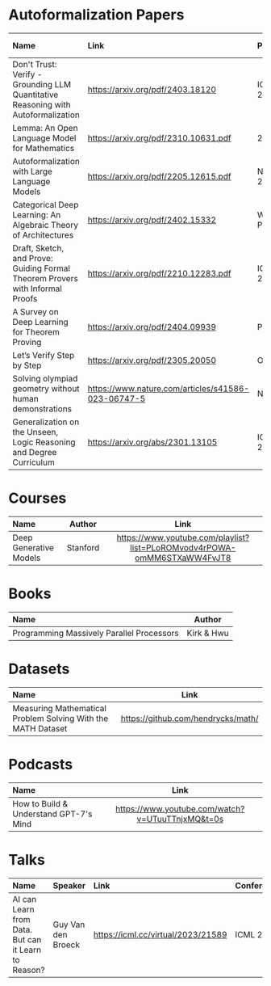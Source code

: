 # Autoformalization Papers
| Name | Link  | Published | % Understood | Status |
| :--- | :--- | :--- | :--- | :--- |
| Don't Trust: Verify - Grounding LLM Quantitative Reasoning with Autoformalization | https://arxiv.org/pdf/2403.18120 | 	ICLR 2024 | | Unread |
| Lemma: An Open Language Model for Mathematics | https://arxiv.org/pdf/2310.10631.pdf | 2023 | | Unread |
| Autoformalization with Large Language Models | https://arxiv.org/pdf/2205.12615.pdf | NeurIPS 2024 |  | Unread |
| Categorical Deep Learning: An Algebraic Theory of Architectures | https://arxiv.org/pdf/2402.15332 | Work in Progress | | Unread |
| Draft, Sketch, and Prove: Guiding Formal Theorem Provers with Informal Proofs | https://arxiv.org/pdf/2210.12283.pdf | ICLR 2023 | | Unread |
| A Survey on Deep Learning for Theorem Proving | https://arxiv.org/pdf/2404.09939 | Pre-Print | | Unread |
| Let’s Verify Step by Step | https://arxiv.org/pdf/2305.20050 | OpenAI | | Unread |
| Solving olympiad geometry without human demonstrations | https://www.nature.com/articles/s41586-023-06747-5 | Nature | | Unread |
| Generalization on the Unseen, Logic Reasoning and Degree Curriculum | https://arxiv.org/abs/2301.13105 | ICML 2023 | | Unread |

# Courses
| Name | Author | Link |
| :--- | :----: | :----: |
| Deep Generative Models | Stanford | https://www.youtube.com/playlist?list=PLoROMvodv4rPOWA-omMM6STXaWW4FvJT8 |

# Books
| Name | Author |
| :--- | :----: |
| Programming Massively Parallel Processors | Kirk & Hwu |

# Datasets
| Name | Link |
| :--- | :----: |
| Measuring Mathematical Problem Solving With the MATH Dataset | https://github.com/hendrycks/math/ |

# Podcasts
| Name | Link |
| :--- | :----: |
| How to Build & Understand GPT-7's Mind | https://www.youtube.com/watch?v=UTuuTTnjxMQ&t=0s |

# Talks
| Name | Speaker | Link | Conference |
| :--- | :--- | :--- | :--- |
| AI can Learn from Data. But can it Learn to Reason? | Guy Van den Broeck | https://icml.cc/virtual/2023/21589 | ICML 2023 |
